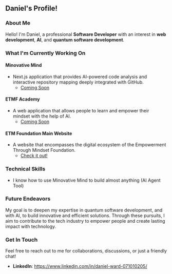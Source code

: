 ## Daniel's Profile!

### About Me

Hello! I'm Daniel, a professional **Software Developer** with an interest in **web development**, **AI**, and **quantum software development**.

### What I'm Currently Working On

#### Minovative Mind

- Next.js application that provides AI-powered code analysis and interactive repository mapping deeply integrated with GitHub.
  - [Coming Soon](https://www.minovativemind.dev/)
 
#### ETMF Academy

- A web application that allows people to learn and empower their mindset with the help of AI.
  - [Coming Soon]()

#### ETM Foundation Main Website

- A website that encompasses the digital ecosystem of the Empowerment Through Mindset Foundation.
  - [Check it out!](https://etmfoundation.com)

### Technical Skills

- I know how to use Minovative Mind to build almost anything (AI Agent Tool)

### Future Endeavors

My goal is to deepen my expertise in quantum software development, and with AI, to build innovative and efficient solutions. Through these pursuits, I aim to contribute to the tech industry to empower people and create lasting impact with technology.

### Get In Touch

Feel free to reach out to me for collaborations, discussions, or just a friendly chat!

- **LinkedIn**: https://www.linkedin.com/in/daniel-ward-071010205/
